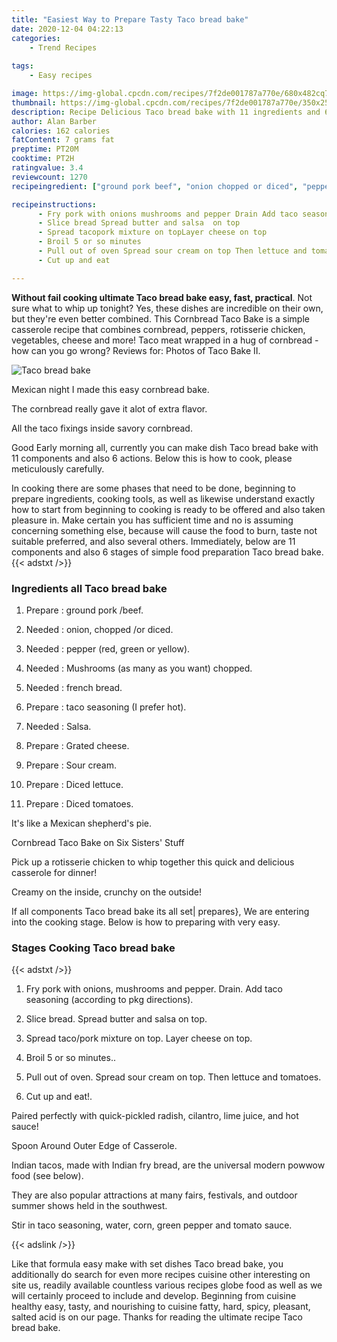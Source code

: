 ```yaml
---
title: "Easiest Way to Prepare Tasty Taco bread bake"
date: 2020-12-04 04:22:13
categories:
    - Trend Recipes
    
tags:
    - Easy recipes

image: https://img-global.cpcdn.com/recipes/7f2de001787a770e/680x482cq70/taco-bread-bake-recipe-main-photo.jpg
thumbnail: https://img-global.cpcdn.com/recipes/7f2de001787a770e/350x250cq70/taco-bread-bake-recipe-main-photo.jpg
description: Recipe Delicious Taco bread bake with 11 ingredients and 6 stages of easy cooking.
author: Alan Barber
calories: 162 calories
fatContent: 7 grams fat
preptime: PT20M
cooktime: PT2H
ratingvalue: 3.4
reviewcount: 1270
recipeingredient: ["ground pork beef", "onion chopped or diced", "pepper red green or yellow", "Mushrooms as many as you want chopped", "french bread", "taco seasoning I prefer hot", "Salsa", "Grated cheese", "Sour cream", "Diced lettuce", "Diced  tomatoes"]

recipeinstructions: 
      - Fry pork with onions mushrooms and pepper Drain Add taco seasoning according to pkg directions 
      - Slice bread Spread butter and salsa  on top 
      - Spread tacopork mixture on topLayer cheese on top 
      - Broil 5 or so minutes 
      - Pull out of oven Spread sour cream on top Then lettuce and tomatoes 
      - Cut up and eat

---
```




**Without fail cooking ultimate Taco bread bake easy, fast, practical**. Not sure what to whip up tonight? Yes, these dishes are incredible on their own, but they&#39;re even better combined. This Cornbread Taco Bake is a simple casserole recipe that combines cornbread, peppers, rotisserie chicken, vegetables, cheese and more! Taco meat wrapped in a hug of cornbread - how can you go wrong? Reviews for: Photos of Taco Bake II.


![Taco bread bake](https://img-global.cpcdn.com/recipes/7f2de001787a770e/680x482cq70/taco-bread-bake-recipe-main-photo.jpg "Taco bread bake")



Mexican night I made this easy cornbread bake.

The cornbread really gave it alot of extra flavor.

All the taco fixings inside savory cornbread.


Good Early morning all, currently you can make dish Taco bread bake with 11 components and also 6 actions. Below this is how to cook, please meticulously carefully.

In cooking there are some phases that need to be done, beginning to prepare ingredients, cooking tools, as well as likewise understand exactly how to start from beginning to cooking is ready to be offered and also taken pleasure in. Make certain you has sufficient time and no is assuming concerning something else, because will cause the food to burn, taste not suitable preferred, and also several others. Immediately, below are 11 components and also 6 stages of simple food preparation Taco bread bake.
{{< adstxt />}}

### Ingredients all Taco bread bake


1. Prepare  : ground pork /beef.

1. Needed  : onion, chopped /or diced.

1. Needed  : pepper (red, green or yellow).

1. Needed  : Mushrooms (as many as you want) chopped.

1. Needed  : french bread.

1. Prepare  : taco seasoning (I prefer hot).

1. Needed  : Salsa.

1. Prepare  : Grated cheese.

1. Prepare  : Sour cream.

1. Prepare  : Diced lettuce.

1. Prepare  : Diced  tomatoes.


It&#39;s like a Mexican shepherd&#39;s pie.

Cornbread Taco Bake on Six Sisters&#39; Stuff

Pick up a rotisserie chicken to whip together this quick and delicious casserole for dinner!

Creamy on the inside, crunchy on the outside!


If all components Taco bread bake its all set| prepares}, We are entering into the cooking stage. Below is how to preparing with very easy.

### Stages Cooking Taco bread bake

{{< adstxt />}}


1. Fry pork with onions, mushrooms and pepper. Drain. Add taco seasoning (according to pkg directions).



1. Slice bread. Spread butter and salsa  on top.



1. Spread taco/pork mixture on top.
Layer cheese on top.



1. Broil 5 or so minutes..



1. Pull out of oven. Spread sour cream on top. Then lettuce and tomatoes.



1. Cut up and eat!.




Paired perfectly with quick-pickled radish, cilantro, lime juice, and hot sauce!

Spoon Around Outer Edge of Casserole.

Indian tacos, made with Indian fry bread, are the universal modern powwow food (see below).

They are also popular attractions at many fairs, festivals, and outdoor summer shows held in the southwest.

Stir in taco seasoning, water, corn, green pepper and tomato sauce.


{{< adslink />}}

Like that formula easy make with set dishes Taco bread bake, you additionally do search for even more recipes cuisine other interesting on site us, readily available countless various recipes globe food as well as we will certainly proceed to include and develop. Beginning from cuisine healthy easy, tasty, and nourishing to cuisine fatty, hard, spicy, pleasant, salted acid is on our page. Thanks for reading the ultimate recipe Taco bread bake.

